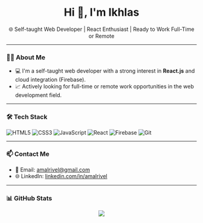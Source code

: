<h1 align="center">Hi 👋, I'm Ikhlas</h1>
<p align="center">🌐 Self-taught Web Developer | React Enthusiast | Ready to Work Full-Time or Remote</p>

---

### 👨‍💻 About Me
- 💻 I'm a self-taught web developer with a strong interest in **React.js** and cloud integration (Firebase).
- 📈 Actively looking for full-time or remote work opportunities in the web development field.
<!--🎓 I’ve completed the [Belajar Membuat Aplikasi Web dengan React](https://www.dicoding.com/) course from Dicoding.-->

---

### 🛠️ Tech Stack
![HTML5](https://img.shields.io/badge/-HTML5-E34F26?style=flat&logo=html5&logoColor=white)
![CSS3](https://img.shields.io/badge/-CSS3-1572B6?style=flat&logo=css3)
![JavaScript](https://img.shields.io/badge/-JavaScript-F7DF1E?style=flat&logo=javascript&logoColor=black)
![React](https://img.shields.io/badge/-React-20232A?style=flat&logo=react)
![Firebase](https://img.shields.io/badge/-Firebase-FFCA28?style=flat&logo=firebase&logoColor=black)
![Git](https://img.shields.io/badge/-Git-F05032?style=flat&logo=git&logoColor=white)
<!--
---

### 📂 Projects I'm Working On
- 💼 Simple Inventory App for small businesses (React + Firebase)
- 🎯 Landing Page for Local Services (Tailwind + React)
- 📝 Personal Portfolio Website (Next.js – coming soon)
-->
---

### 📫 Contact Me
- 📧 Email: amalrivel@gmail.com  
- 🌐 LinkedIn: [linkedin.com/in/amalrivel](https://linkedin.com/in/amalrivel)
<!--💼 Portfolio: -->

---

### 📊 GitHub Stats
<p align="center">
  <img src="https://github-readme-stats.vercel.app/api?username=amalrivel&show_icons=true&theme=react" />
</p>

<!--
**amalrivel/amalrivel** is a ✨ _special_ ✨ repository because its `README.md` (this file) appears on your GitHub profile.

Here are some ideas to get you started:

- 🔭 I’m currently working on ...
- 🌱 I’m currently learning ...
- 👯 I’m looking to collaborate on ...
- 🤔 I’m looking for help with ...
- 💬 Ask me about ...
- 📫 How to reach me: ...
- 😄 Pronouns: ...
- ⚡ Fun fact: ...
-->
